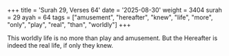 +++
title = 'Surah 29, Verses 64'
date = '2025-08-30'
weight = 3404
surah = 29
ayah = 64
tags = ["amusement", "hereafter", "knew", "life", "more", "only", "play", "real", "than", "worldly"]
+++

This worldly life is no more than play and amusement. But the Hereafter is indeed the real life, if only they knew.